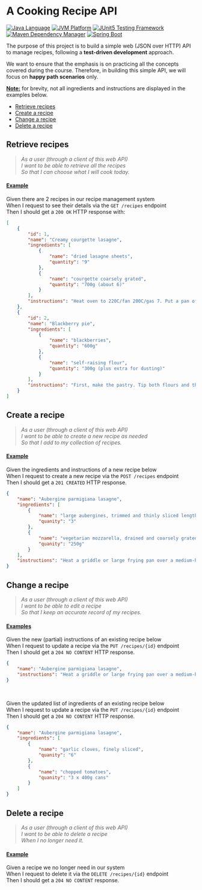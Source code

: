 # A Cooking Recipe API

[![Java Language](https://img.shields.io/badge/language-Java-3A75B0.svg?logo=OpenJDK)][1]
[![JVM Platform](https://img.shields.io/badge/platform-JVM-6C93B8.svg?logo=IntelliJIDEA)][2]
[![JUnit5 Testing Framework](https://img.shields.io/badge/testing%20framework-JUnit5-26A162.svg?logo=JUnit5)][3]
[![Maven Dependency Manager](https://img.shields.io/badge/dependency%20manager-Maven-AA215A.svg?logo=ApacheMaven)][4]
[![Spring Boot](https://img.shields.io/badge/web%20framework-Spring%20Boot-6DB33F.svg?logo=SpringBoot)][5]

The purpose of this project is to build a simple web (JSON over HTTP) API to manage recipes, following a **test-driven development** approach. 

We want to ensure that the emphasis is on practicing all the concepts covered during the course. Therefore, in building this simple API, we will focus on **happy path scenarios** only.

**<u>Note:</u>** for brevity, not all ingredients and instructions are displayed in the examples below.

- [Retrieve recipes][6]
- [Create a recipe][7]
- [Change a recipe][8]
- [Delete a recipe][9]

## Retrieve recipes

> *As a user (through a client of this web API) <br/>*
> *I want to be able to retrieve all the recipes <br/>*
> *So that I can choose what I will cook today.*

#### <u>Example</u>

Given there are 2 recipes in our recipe management system <br/>
When I request to see their details via the `GET /recipes` endpoint <br/>
Then I should get a `200 OK` HTTP response with: <br/>

```JSON
[
    {
        "id": 1,
        "name": "Creamy courgette lasagne",
        "ingredients": [
            {
                "name": "dried lasagne sheets",
                "quantity": "9"
            },
            {
                "name": "courgette coarsely grated",
                "quantity": "700g (about 6)"
            }
        ],
        "instructions": "Heat oven to 220C/fan 200C/gas 7. Put a pan of water on to boil, then cook the lasagne sheets for about 5 mins until softened, but not cooked through..."
    },
    {
        "id": 2,
        "name": "Blackberry pie",
        "ingredients": [
            {
                "name": "blackberries",
                "quantity": "600g"
            },
            {
                "name": "self-raising flour",
                "quantity": "300g (plus extra for dusting)"
            }
        ],
        "instructions": "First, make the pastry. Tip both flours and the sugar into a bowl with a large pinch of salt..."
    }
]

```


## Create a recipe

> *As a user (through a client of this web API) <br/>*
> *I want to be able to create a new recipe as needed <br/>*
> *So that I add to my collection of recipes.*

#### <u>Example</u>

Given the ingredients and instructions of a new recipe below <br/>
When I request to create a new recipe via the `POST /recipes` endpoint <br/>
Then I should get a `201 CREATED` HTTP response. <br/>

```JSON
{
    "name": "Aubergine parmigiana lasagne",
    "ingredients": [
        {
            "name": "large aubergines, trimmed and thinly sliced lengthways",
            "quanity": "3"
        },
        {
            "name": "vegetarian mozzarella, drained and coarsely grated",
            "quanity": "250g"
        }
    ],
    "instructions": "Heat a griddle or large frying pan over a medium-high heat. Brush the aubergine slices on both sides with the olive oil and season with a little salt, then griddle in batches until the slices are softened and slightly charred..."
}
```


## Change a recipe

> *As a user (through a client of this web API) <br/>*
> *I want to be able to edit a recipe <br/>*
> *So that I keep an accurate record of my recipes.*

#### <u>Examples</u>

Given the new (partial) instructions of an existing recipe below <br/>
When I request to update a recipe via the `PUT /recipes/{id}` endpoint <br/>
Then I should get a `204 NO CONTENT` HTTP response. <br/>

```JSON
{
    "name": "Aubergine parmigiana lasagne",
    "instructions": "Heat a griddle or large frying pan over a medium-high heat. Brush the aubergine slices on both sides with the olive oil and season with a little salt, then griddle in batches until the slices are softened and slightly charred (ensure the heat isn’t too high or the aubergine will char before it softens). Transfer the cooked slices to a plate as you go..."
}
```

<br/>

Given the updated list of ingredients of an existing recipe below <br/>
When I request to update a recipe via the `PUT /recipes/{id}` endpoint <br/>
Then I should get a `204 NO CONTENT` HTTP response. <br/>

```JSON
{
    "name": "Aubergine parmigiana lasagne",
    "ingredients": [
        {
            "name": "garlic cloves, finely sliced",
            "quanity": "6"
        },
        {
            "name": "chopped tomatoes",
            "quanity": "3 x 400g cans"
        }
    ]
}
```


## Delete a recipe

> *As a user (through a client of this web API) <br/>*
> *I want to be able to delete a recipe <br/>*
> *When I no longer need it.*

#### <u>Example</u>

Given a recipe we no longer need in our system <br/>
When I request to delete it via the `DELETE /recipes/{id}` endpoint <br/>
Then I should get a `204 NO CONTENT` response. <br/>



[1]: https://www.java.com/en/download/help/whatis_java.html
[2]: https://www.ibm.com/cloud/blog/jvm-vs-jre-vs-jdk
[3]: https://junit.org/junit5/
[4]: https://maven.apache.org/
[5]: https://spring.io/projects/spring-boot

[6]: #retrieve-recipes
[7]: #create-a-recipe
[8]: #change-a-recipe
[9]: #delete-a-recipe
